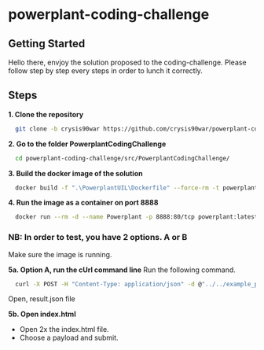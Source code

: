 # powerplant-coding-challenge


## Getting Started

Hello there, envjoy the solution proposed to the coding-challenge.
Please follow step by step every steps in order to lunch it correctly.

## Steps

**1. Clone the repository**
  ```bash
    git clone -b crysis90war https://github.com/crysis90war/powerplant-coding-challenge.git
  ```

**2. Go to the folder PowerplantCodingChallenge**
  ```bash
    cd powerplant-coding-challenge/src/PowerplantCodingChallenge/
  ```

**3. Build the docker image of the solution**
  ```bash
    docker build -f ".\PowerplantUIL\Dockerfile" --force-rm -t powerplant:latest .
  ```

**4. Run the image as a container on port 8888**
  ```bash
    docker run --rm -d --name Powerplant -p 8888:80/tcp powerplant:latest
  ```

### NB: In order to test, you have 2 options. A or B
Make sure the image is running.

**5a. Option A, run the cUrl command line**
  Run the following command.
  
  ```bash
    curl -X POST -H "Content-Type: application/json" -d @"../../example_payloads/payload1.json" http://localhost:8888/api/productionplan -o result.json
  ```
  Open, result.json file

**5b. Open index.html**
  - Open 2x the index.html file.
  - Choose a payload and submit.